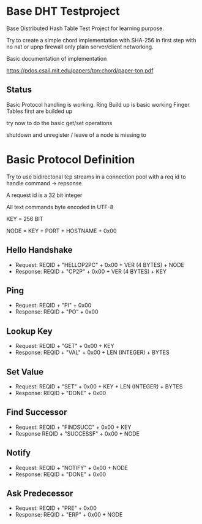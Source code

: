 # Base DHT Testproject

Base Distributed Hash Table Test Project for learning purpose. 

Try to create a simple chord implementation with SHA-256 in first step with no nat or upnp firewall only plain server/client networking. 

Basic documentation of implementation

https://pdos.csail.mit.edu/papers/ton:chord/paper-ton.pdf

## Status

Basic Protocol handling is working.
Ring Build up is basic working
Finger Tables first are builded up

try now to do the basic get/set operations

shutdown and unregister / leave of a node is missing to

# Basic Protocol Definition

Try to use bidirectonal tcp streams in a connection pool with a req id to handle command -> repsonse 

A request id is a 32 bit integer

All text commands byte encoded in UTF-8

KEY = 256 BIT 

NODE = KEY + PORT + HOSTNAME + 0x00 

## Hello Handshake

- Request:  REQID + "HELLOP2PC" + 0x00 + VER (4 BYTES) + NODE
- Response: REQID + "CP2P" + 0x00 + VER (4 BYTES) + KEY 

## Ping 

- Request:  REQID + "PI" + 0x00
- Response: REQID + "PO" + 0x00

## Lookup Key

- Request:  REQID + "GET" + 0x00 + KEY 
- Response: REQID + "VAL" + 0x00 + LEN (INTEGER) + BYTES 

## Set Value 

- Request:  REQID + "SET" + 0x00 + KEY + LEN (INTEGER) + BYTES 
- Response: REQID + "DONE" + 0x00

## Find Successor

- Request: REQID + "FINDSUCC" + 0x00 + KEY 
- Response REQID + "SUCCESSF" + 0x00 + NODE 

## Notify

- Request:  REQID + "NOTIFY" + 0x00 + NODE 
- Response: REQID + "DONE" + 0x00

## Ask Predecessor

- Request:  REQID + "PRE" + 0x00 
- Response: REQID + "ERP" + 0x00 + NODE


